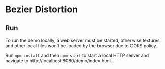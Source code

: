 # Bezier Distortion

## Run
To run the demo locally, a web server must be started, otherwise textures and other local files won't be loaded by the browser due to CORS policy.

Run `npm install` and then  `npm start` to start a local HTTP server and navigate to http://localhost:8080/demo/index.html.